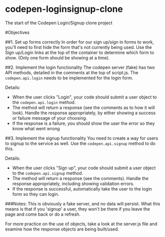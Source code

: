 codepen-loginsignup-clone
=========================

The start of the Codepen Login/Signup clone project

#Objectives

##1. Set up forms correctly
In order for our sign up/sign in forms to work, you'll need to first hide the form that's not currently being used.
Use the Sign up/Login links at the top of the container to determine which form to show. (Only one form should be showing at a time).

##2. Implement the login functionality
The codepen server (fake) has two API methods, detailed in the comments at the top of script.js. The `codepen.api.login` 
needs to be implemented for the login form. 

Details:
* When the user clicks "Login", your code should submit a user object to the `codepen.api.login` method. 
* The method will return a response (see the comments as to how it will look). Handle the response appropriately, by either showing a success or failure message of your choosing.
* If the response is a failure, you should show the user the error so they know what went wrong

##3. Implement the signup functionality
You need to create a way for users to signup to the service as well. Use the `codepen.api.signup` method to do this.

Details:
* When the user clicks "Sign up", your code should submit a user object to the `codepen.api.signup` method.
* The method will return a response (see the comments). Handle the response appropriately, including showing validation errors.
* If the response is successful, automatically take the user to the login form so they can login.

###Notes:
This is obviously a fake server, and no data will persist. What this means is that if you 'signup' a user, they won't be there if you leave the page and come back or do a refresh.

For more practice on the use of objects, take a look at the server.js file and examine how the response objects are being built/used.
